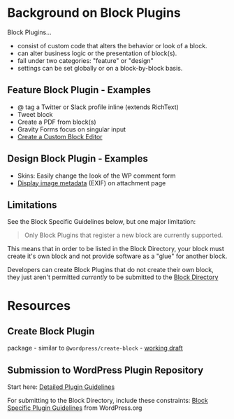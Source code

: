# Background on Block Plugins
Block Plugins... 
- consist of custom code that alters the behavior or look of a block. 
- can alter business logic or the presentation of block(s).
- fall under two categories: "feature" or "design"  
- settings can be set globally or on a block-by-block basis.


## Feature Block Plugin - Examples
 
- @ tag a Twitter or Slack profile inline (extends RichText)
- Tweet block
- Create a PDF from block(s)
- Gravity Forms focus on singular input
- [Create a Custom Block Editor](https://developer.wordpress.org/block-editor/how-to-guides/platform/custom-block-editor/)


## Design Block Plugin - Examples

- Skins: Easily change the look of the WP comment form
- [Display image metadata](./feature/extraction/metadata-from-image/README.md) (EXIF) on attachment page

## Limitations
See the Block Specific Guidelines below, but one major limitation: 
> Only Block Plugins that register a new block are currently supported.

This means that in order to be listed in the Block Directory, your block must create it's own block and not provide software as a "glue" for another block.

Developers can create Block Plugins that do not create their own block, they just aren't permitted _currently_ to be submitted to the [Block Directory](https://wordpress.org/documentation/article/block-directory/)


# Resources
## Create Block Plugin
package - similar to `@wordpress/create-block` - [working draft](https://docs.google.com/document/d/1rdfHGykCX1Xa77DLj7tTHKy_fGx9OT4zYE-8os_0j5w/edit)

## Submission to WordPress Plugin Repository

Start here: [Detailed Plugin Guidelines](https://developer.wordpress.org/plugins/wordpress-org/detailed-plugin-guidelines)

For submitting to the Block Directory, include these constraints: [Block Specific Plugin Guidelines](https://developer.wordpress.org/plugins/wordpress-org/block-specific-plugin-guidelines/) from WordPress.org